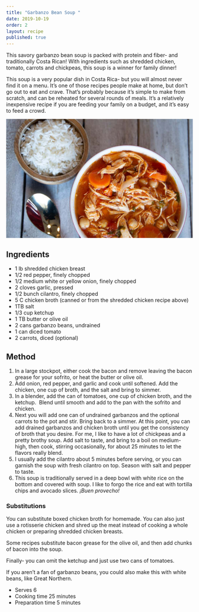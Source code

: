 ```yaml
---
title: "Garbanzo Bean Soup "
date: 2019-10-19
order: 2
layout: recipe
published: true
---
```

This savory garbanzo bean soup is packed with protein and fiber- and traditionally Costa Rican! With ingredients such as shredded chicken, tomato, carrots and chickpeas, this soup is a winner for family dinner!

This soup is a very popular dish in Costa Rica- but you will almost never find it on a menu. It’s one of those recipes people make at home, but don’t go out to eat and crave. That’s probably because it’s simple to make from scratch, and can be reheated for several rounds of meals. It’s a relatively inexpensive recipe if you are feeding your family on a budget, and it’s easy to feed a crowd.

![](../uploads/garbanzo-bean-soup-with-white-rice.jpg "Photo by Christa Jimenez")

## Ingredients

* 1 lb shredded chicken breast
* 1/2 red pepper, finely chopped
* 1/2 medium white or yellow onion, finely chopped
* 2 cloves garlic, pressed
* 1/2 bunch cilantro, finely chopped
* 5 C chicken broth (canned or from the shredded chicken recipe above)
* 1TB salt
* 1/3 cup ketchup
* 1 TB butter or olive oil
* 2 cans garbanzo beans, undrained
* 1 can diced tomato
* 2 carrots, diced (optional)

## Method

1. In a large stockpot, either cook the bacon and remove leaving the bacon grease for your sofrito, or heat the butter or olive oil.
2. Add onion, red pepper, and garlic and cook until softened. Add the chicken, one cup of broth, and the salt and bring to simmer.
3. In a blender, add the can of tomatoes, one cup of chicken broth, and the ketchup.  Blend until smooth and add to the pan with the sofrito and chicken.
4. Next you will add one can of undrained garbanzos and the optional carrots to the pot and stir. Bring back to a simmer. At this point, you can add drained garbanzos and chicken broth until you get the consistency of broth that you desire. For me, I like to have a lot of chickpeas and a pretty brothy soup. Add salt to taste, and bring to a boil on medium-high, then cook, stirring occasionally, for about 25 minutes to let the flavors really blend.
5. I usually add the cilantro about 5 minutes before serving, or you can garnish the soup with fresh cilantro on top. Season with salt and pepper to taste.
6. This soup is traditionally served in a deep bowl with white rice on the bottom and covered with soup. I like to forgo the rice and eat with tortilla chips and avocado slices. *¡Buen provecho!*

### Substitutions

You can substitute boxed chicken broth for homemade. You can also just use a rotisserie chicken and shred up the meat instead of cooking a whole chicken or preparing shredded chicken breasts.

Some recipes substitute bacon grease for the olive oil, and then add chunks of bacon into the soup.

Finally- you can omit the ketchup and just use two cans of tomatoes.

If you aren’t a fan of garbanzo beans, you could also make this with white beans, like Great Northern.

* Serves 6
* Cooking time 25 minutes
* Preparation time 5 minutes